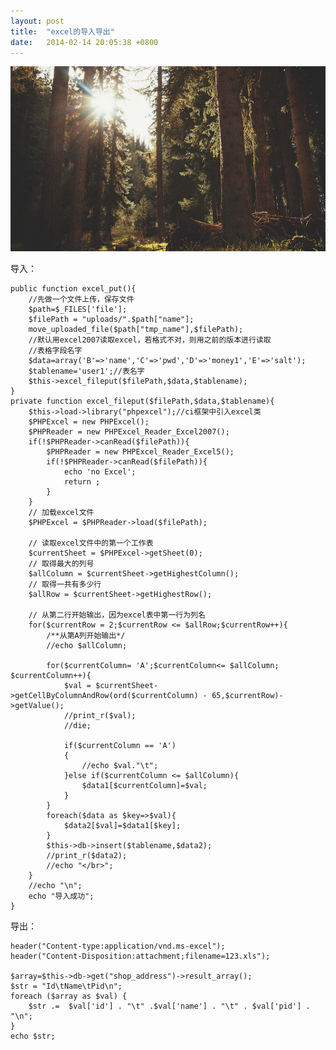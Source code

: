 ```yaml
---
layout: post
title:  "excel的导入导出"
date:   2014-02-14 20:05:38 +0800
---
```

<img src="/images/fulls/02.jpg" class="fit image">


导入：

    public function excel_put(){  
        //先做一个文件上传，保存文件  
        $path=$_FILES['file'];  
        $filePath = "uploads/".$path["name"];  
        move_uploaded_file($path["tmp_name"],$filePath);  
        //默认用excel2007读取excel，若格式不对，则用之前的版本进行读取  
        //表格字段名字  
        $data=array('B'=>'name','C'=>'pwd','D'=>'money1','E'=>'salt');  
        $tablename='user1';//表名字  
        $this->excel_fileput($filePath,$data,$tablename);      
    }  
    private function excel_fileput($filePath,$data,$tablename){  
        $this->load->library("phpexcel");//ci框架中引入excel类  
        $PHPExcel = new PHPExcel();  
        $PHPReader = new PHPExcel_Reader_Excel2007();  
        if(!$PHPReader->canRead($filePath)){  
            $PHPReader = new PHPExcel_Reader_Excel5();  
            if(!$PHPReader->canRead($filePath)){  
                echo 'no Excel';  
                return ;  
            }  
        }  
        // 加载excel文件  
        $PHPExcel = $PHPReader->load($filePath);  
      
        // 读取excel文件中的第一个工作表  
        $currentSheet = $PHPExcel->getSheet(0);  
        // 取得最大的列号  
        $allColumn = $currentSheet->getHighestColumn();  
        // 取得一共有多少行  
        $allRow = $currentSheet->getHighestRow();  
      
        // 从第二行开始输出，因为excel表中第一行为列名  
        for($currentRow = 2;$currentRow <= $allRow;$currentRow++){  
            /**从第A列开始输出*/  
            //echo $allColumn;  
              
            for($currentColumn= 'A';$currentColumn<= $allColumn; $currentColumn++){    
                $val = $currentSheet->getCellByColumnAndRow(ord($currentColumn) - 65,$currentRow)->getValue();  
                //print_r($val);  
                //die;  
                  
                if($currentColumn == 'A')  
                {  
                    //echo $val."\t";  
                }else if($currentColumn <= $allColumn){  
                    $data1[$currentColumn]=$val;  
                }  
            }  
            foreach($data as $key=>$val){  
                $data2[$val]=$data1[$key];  
            }  
            $this->db->insert($tablename,$data2);  
            //print_r($data2);  
            //echo "</br>";         
        }  
        //echo "\n";  
        echo "导入成功";  
    }  

导出：

    header("Content-type:application/vnd.ms-excel");  
    header("Content-Disposition:attachment;filename=123.xls");  
      
    $array=$this->db->get("shop_address")->result_array();  
    $str = "Id\tName\tPid\n";  
    foreach ($array as $val) {  
        $str .=  $val['id'] . "\t" .$val['name'] . "\t" . $val['pid'] . "\n";  
    }  
    echo $str;    